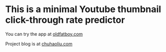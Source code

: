# This is a minimal Youtube thumbnail click-through rate predictor

You can try the app at [oldfatboy.com](oldfatboy.com)

Project blog is at [chuhaoliu.com](https://chuhaoliu.com/2023/08/18/fist_blog.html)

